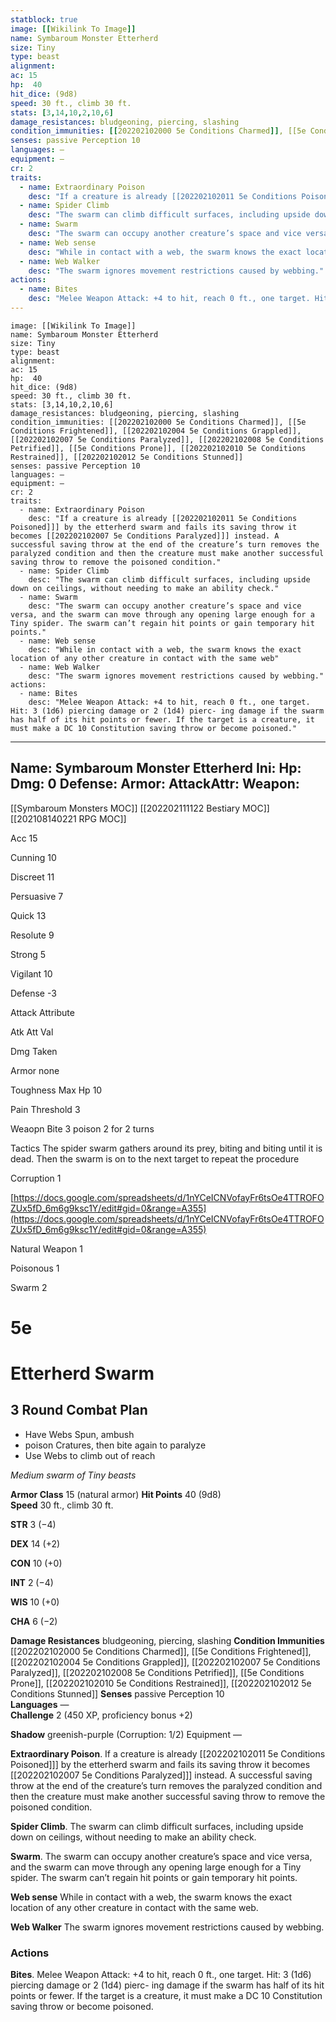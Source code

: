 ```yaml
---
statblock: true
image: [[Wikilink To Image]]
name: Symbaroum Monster Etterherd
size: Tiny
type: beast
alignment:
ac: 15
hp:  40
hit_dice: (9d8)
speed: 30 ft., climb 30 ft.
stats: [3,14,10,2,10,6]
damage_resistances: bludgeoning, piercing, slashing
condition_immunities: [[202202102000 5e Conditions Charmed]], [[5e Conditions Frightened]], [[202202102004 5e Conditions Grappled]], [[202202102007 5e Conditions Paralyzed]], [[202202102008 5e Conditions Petrified]], [[5e Conditions Prone]], [[202202102010 5e Conditions Restrained]], [[202202102012 5e Conditions Stunned]]
senses: passive Perception 10
languages: —
equipment: —
cr: 2
traits:
  - name: Extraordinary Poison
    desc: "If a creature is already [[202202102011 5e Conditions Poisoned]]] by the etterherd swarm and fails its saving throw it becomes [[202202102007 5e Conditions Paralyzed]]] instead. A successful saving throw at the end of the creature’s turn removes the paralyzed condition and then the creature must make another successful saving throw to remove the poisoned condition."
  - name: Spider Climb
    desc: "The swarm can climb difficult surfaces, including upside down on ceilings, without needing to make an ability check."
  - name: Swarm
    desc: "The swarm can occupy another creature’s space and vice versa, and the swarm can move through any opening large enough for a Tiny spider. The swarm can’t regain hit points or gain temporary hit points."
  - name: Web sense
    desc: "While in contact with a web, the swarm knows the exact location of any other creature in contact with the same web"
  - name: Web Walker
    desc: "The swarm ignores movement restrictions caused by webbing."
actions:
  - name: Bites
    desc: "Melee Weapon Attack: +4 to hit, reach 0 ft., one target. Hit: 3 (1d6) piercing damage or 2 (1d4) pierc- ing damage if the swarm has half of its hit points or fewer. If the target is a creature, it must make a DC 10 Constitution saving throw or become poisoned."
---
```

```statblock
image: [[Wikilink To Image]]
name: Symbaroum Monster Etterherd
size: Tiny
type: beast
alignment:
ac: 15
hp:  40
hit_dice: (9d8)
speed: 30 ft., climb 30 ft.
stats: [3,14,10,2,10,6]
damage_resistances: bludgeoning, piercing, slashing
condition_immunities: [[202202102000 5e Conditions Charmed]], [[5e Conditions Frightened]], [[202202102004 5e Conditions Grappled]], [[202202102007 5e Conditions Paralyzed]], [[202202102008 5e Conditions Petrified]], [[5e Conditions Prone]], [[202202102010 5e Conditions Restrained]], [[202202102012 5e Conditions Stunned]]
senses: passive Perception 10
languages: —
equipment: —
cr: 2
traits:
  - name: Extraordinary Poison
    desc: "If a creature is already [[202202102011 5e Conditions Poisoned]]] by the etterherd swarm and fails its saving throw it becomes [[202202102007 5e Conditions Paralyzed]]] instead. A successful saving throw at the end of the creature’s turn removes the paralyzed condition and then the creature must make another successful saving throw to remove the poisoned condition."
  - name: Spider Climb
    desc: "The swarm can climb difficult surfaces, including upside down on ceilings, without needing to make an ability check."
  - name: Swarm
    desc: "The swarm can occupy another creature’s space and vice versa, and the swarm can move through any opening large enough for a Tiny spider. The swarm can’t regain hit points or gain temporary hit points."
  - name: Web sense
    desc: "While in contact with a web, the swarm knows the exact location of any other creature in contact with the same web"
  - name: Web Walker
    desc: "The swarm ignores movement restrictions caused by webbing."
actions:
  - name: Bites
    desc: "Melee Weapon Attack: +4 to hit, reach 0 ft., one target. Hit: 3 (1d6) piercing damage or 2 (1d4) pierc- ing damage if the swarm has half of its hit points or fewer. If the target is a creature, it must make a DC 10 Constitution saving throw or become poisoned."
```
---
Name: Symbaroum Monster Etterherd
Ini: 
Hp: 
Dmg: 0
Defense: 
Armor: 
AttackAttr: 
Weapon: 
---
[[Symbaroum Monsters MOC]]
[[202202111122 Bestiary MOC]]
[[202108140221 RPG MOC]]



Acc 15

Cunning 10

Discreet 11

Persuasive 7

Quick 13

Resolute 9

Strong 5

Vigilant 10

Defense -3

Attack Attribute

Atk Att Val

Dmg Taken

Armor none

Toughness Max Hp 10

Pain Threshold 3

Weaopn Bite 3 poison 2 for 2 turns

Tactics The spider swarm gathers around its prey, biting and biting until it is dead. Then the swarm is on to the next target to repeat the procedure

Corruption 1

[https://docs.google.com/spreadsheets/d/1nYCeICNVofayFr6tsOe4TTROFOZUx5fD_6m6g9ksc1Y/edit#gid=0&range=A355](https://docs.google.com/spreadsheets/d/1nYCeICNVofayFr6tsOe4TTROFOZUx5fD_6m6g9ksc1Y/edit#gid=0&range=A355)

Natural Weapon 1

Poisonous 1

Swarm 2

# 5e
# Etterherd Swarm
## 3 Round Combat Plan
- Have Webs Spun, ambush
- poison Cratures, then bite again to paralyze
- Use Webs to climb out of reach


*Medium swarm of Tiny beasts*

**Armor Class** 15 (natural armor) **Hit Points** 40 (9d8)  
**Speed** 30 ft., climb 30 ft.

**STR** 3 (−4)

**DEX** 14 (+2)

**CON** 10 (+0)

**INT** 2 (−4)

**WIS** 10 (+0)

**CHA** 6 (−2)

**Damage Resistances** bludgeoning, piercing, slashing 
**Condition Immunities** [[202202102000 5e Conditions Charmed]], [[5e Conditions Frightened]], [[202202102004 5e Conditions Grappled]], [[202202102007 5e Conditions Paralyzed]], [[202202102008 5e Conditions Petrified]], [[5e Conditions Prone]], [[202202102010 5e Conditions Restrained]], [[202202102012 5e Conditions Stunned]] 
**Senses** passive Perception 10  
**Languages** —  
**Challenge** 2 (450 XP, proficiency bonus +2) 
 
**Shadow** greenish-purple (Corruption: 1/2) Equipment —

**Extraordinary Poison**. If a creature is already [[202202102011 5e Conditions Poisoned]]] by the etterherd swarm and fails its saving throw it becomes [[202202102007 5e Conditions Paralyzed]]] instead. A successful saving throw at the end of the creature’s turn removes the paralyzed condition and then the creature must make another successful saving throw to remove the poisoned condition.

**Spider Climb**.
The swarm can climb difficult surfaces, including upside down on ceilings, without needing to make an ability check.

**Swarm**.
The swarm can occupy another creature’s space and vice versa, and the swarm can move through any opening large enough for a Tiny spider. The swarm can’t regain hit points or gain temporary hit points.

**Web sense** 
While in contact with a web, the swarm knows the exact location of any other creature in contact with the same web.

**Web Walker** 
The swarm ignores movement restrictions caused by webbing.

### Actions

**Bites**. Melee Weapon Attack: +4 to hit, reach 0 ft., one target. Hit: 3 (1d6) piercing damage or 2 (1d4) pierc- ing damage if the swarm has half of its hit points or fewer. If the target is a creature, it must make a DC 10 Constitution saving throw or become poisoned.


 